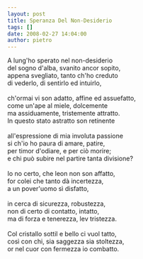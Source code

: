 ```yaml
---
layout: post
title: Speranza Del Non-Desiderio
tags: []
date: 2008-02-27 14:04:00
author: pietro
---
```

A lung'ho sperato nel non-desiderio<br/>del sogno d'alba, svanito ancor sopito,<br/>appena svegliato, tanto ch'ho creduto<br/>di vederlo, di sentirlo ed intuirlo,<br/><br/>ch'ormai vi son adatto, affine ed assuefatto,<br/>come un'ape al miele, dolcemente<br/>ma assiduamente, tristemente attratto.<br/>In questo stato astratto son retinente<br/><br/>all'espressione di mia involuta passione<br/>si ch'io ho paura di amare, patire,<br/>per timor d'odiare, e per ciò morire;<br/>e chi può subire nel partire tanta divisione?<br/><br/>Io no certo, che leon non son affatto,<br/>for colei che tanto dà incertezza,<br/>a un pover'uomo sì disfatto,<br/><br/>in cerca di sicurezza, robustezza,<br/>non di certo di contatto, intatto,<br/>ma di forza e tenerezza, lev tristezza.<br/><br/>Col cristallo sottil e bello ci vuol tatto,<br/>così con chi, sia saggezza sia stoltezza,<br/>or nel cuor con fermezza io combatto.
